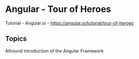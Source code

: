 # Angular - Tour of Heroes

Tutorial - Angular.io - https://angular.io/tutorial/tour-of-heroes

## Topics

Allround introduction of the Angular Framework

